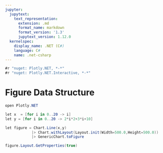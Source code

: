 ```yaml
---
jupyter:
  jupytext:
    text_representation:
      extension: .md
      format_name: markdown
      format_version: '1.3'
      jupytext_version: 1.12.0
  kernelspec:
    display_name: .NET (C#)
    language: C#
    name: .net-csharp
---
```


```csharp dotnet_interactive={"language": "fsharp"}
#r "nuget: Plotly.NET, *-*"
#r "nuget: Plotly.NET.Interactive, *-*"
```

# Figure Data Structure

```csharp dotnet_interactive={"language": "fsharp"}
open Plotly.NET

let x  = [for i in 0..20 -> i]
let y = [for i in 0..20 -> 2*i*2+3*i+10]

let figure = Chart.Line(x,y)
            |> Chart.withLayout(Layout.init(Width=500.0,Height=500.0))
            |> GenericChart.toFigure

figure.Layout.GetProperties(true)

```
